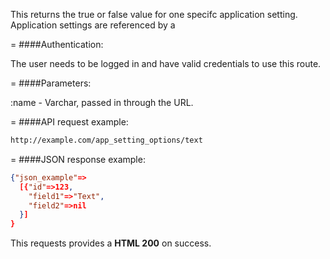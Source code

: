 <!-- --- title: GET /app_setting_options/:id -->

This returns the true or false value for one specifc application setting. Application settings are referenced by a

=
####Authentication:

The user needs to be logged in and have valid credentials to use this route.

=
####Parameters:

:name - Varchar, passed in through the URL.

=
####API request example:
```html
http://example.com/app_setting_options/text
```

=
####JSON response example:

```json
{"json_example"=>
  [{"id"=>123,
    "field1"=>"Text",
    "field2"=>nil
  }]
}
```

This requests provides a <strong>HTML 200</strong> on success.